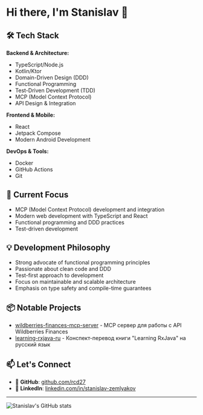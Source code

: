 # Hi there, I'm Stanislav 👋

## 🛠️ Tech Stack

**Backend & Architecture:**
- TypeScript/Node.js
- Kotlin/Ktor
- Domain-Driven Design (DDD)
- Functional Programming
- Test-Driven Development (TDD)
- MCP (Model Context Protocol)
- API Design & Integration

**Frontend & Mobile:**
- React
- Jetpack Compose
- Modern Android Development

**DevOps & Tools:**
- Docker
- GitHub Actions
- Git

## 🚀 Current Focus

* MCP (Model Context Protocol) development and integration
* Modern web development with TypeScript and React
* Functional programming and DDD practices
* Test-driven development

## 💡 Development Philosophy

* Strong advocate of functional programming principles
* Passionate about clean code and DDD
* Test-first approach to development
* Focus on maintainable and scalable architecture
* Emphasis on type safety and compile-time guarantees

## 📦 Notable Projects

* [wildberries-finances-mcp-server](https://github.com/rcd27/wildberries-finances-mcp-server) - MCP сервер для работы с API Wildberries Finances
* [learning-rxjava-ru](https://github.com/rcd27/learning-rxjava-ru) - Конспект-перевод книги "Learning RxJava" на русский язык

## 📫 Let's Connect

* 🐙 **GitHub**: [github.com/rcd27](https://github.com/rcd27)
* 🤝 **LinkedIn**: [linkedin.com/in/stanislav-zemlyakov](https://www.linkedin.com/in/stanislav-zemlyakov/)

---

![Stanislav's GitHub stats](https://github-readme-stats.vercel.app/api?username=rcd27&show_icons=true&theme=radical)
